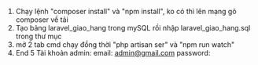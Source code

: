 1. Chạy lệnh "composer install" và "npm install", ko có thì lên mạng gõ composer về tải
2. Tạo bảng laravel_giao_hang trong mySQL rồi nhập laravel_giao_hang.sql trong thư mục
3. mở 2 tab cmd chạy đồng thời "php artisan ser" và "npm run watch"
4. End
5 Tài khoản admin: 
email: admin@gmail.com 
password: 